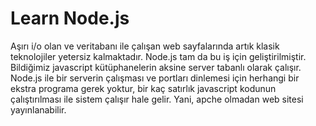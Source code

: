 # Learn Node.js
  Aşırı i/o olan ve veritabanı ile çalışan web sayfalarında artık klasik teknolojiler yetersiz kalmaktadır. Node.js tam da bu iş için geliştirilmiştir. Bildiğimiz javascript kütüphanelerin aksine server tabanlı olarak çalışır. Node.js ile bir serverin çalışması ve portları dinlemesi için herhangi bir ekstra programa gerek yoktur, bir kaç satırlık javascript kodunun çalıştırılması ile sistem çalışır hale gelir. Yani, apche olmadan web sitesi yayınlanabilir. 


